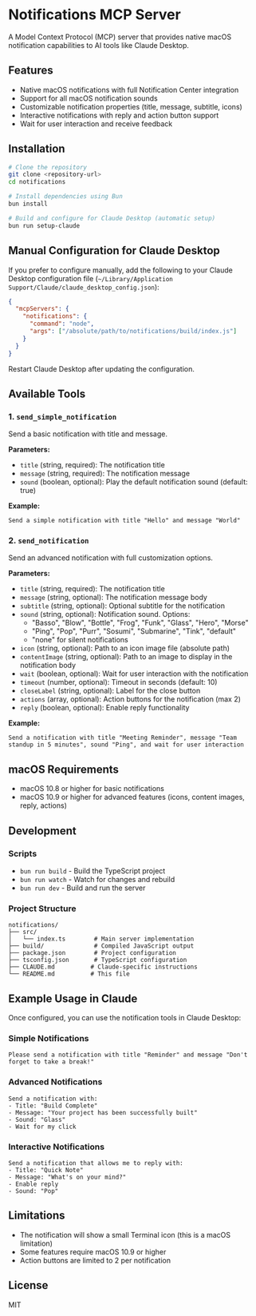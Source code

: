 # Notifications MCP Server

A Model Context Protocol (MCP) server that provides native macOS notification capabilities to AI tools like Claude Desktop.

## Features

- Native macOS notifications with full Notification Center integration
- Support for all macOS notification sounds
- Customizable notification properties (title, message, subtitle, icons)
- Interactive notifications with reply and action button support
- Wait for user interaction and receive feedback

## Installation

```bash
# Clone the repository
git clone <repository-url>
cd notifications

# Install dependencies using Bun
bun install

# Build and configure for Claude Desktop (automatic setup)
bun run setup-claude
```

## Manual Configuration for Claude Desktop

If you prefer to configure manually, add the following to your Claude Desktop configuration file (`~/Library/Application Support/Claude/claude_desktop_config.json`):

```json
{
  "mcpServers": {
    "notifications": {
      "command": "node",
      "args": ["/absolute/path/to/notifications/build/index.js"]
    }
  }
}
```

Restart Claude Desktop after updating the configuration.

## Available Tools

### 1. `send_simple_notification`

Send a basic notification with title and message.

**Parameters:**
- `title` (string, required): The notification title
- `message` (string, required): The notification message
- `sound` (boolean, optional): Play the default notification sound (default: true)

**Example:**
```
Send a simple notification with title "Hello" and message "World"
```

### 2. `send_notification`

Send an advanced notification with full customization options.

**Parameters:**
- `title` (string, required): The notification title
- `message` (string, optional): The notification message body
- `subtitle` (string, optional): Optional subtitle for the notification
- `sound` (string, optional): Notification sound. Options:
  - "Basso", "Blow", "Bottle", "Frog", "Funk", "Glass", "Hero", "Morse"
  - "Ping", "Pop", "Purr", "Sosumi", "Submarine", "Tink", "default"
  - "none" for silent notifications
- `icon` (string, optional): Path to an icon image file (absolute path)
- `contentImage` (string, optional): Path to an image to display in the notification body
- `wait` (boolean, optional): Wait for user interaction with the notification
- `timeout` (number, optional): Timeout in seconds (default: 10)
- `closeLabel` (string, optional): Label for the close button
- `actions` (array, optional): Action buttons for the notification (max 2)
- `reply` (boolean, optional): Enable reply functionality

**Example:**
```
Send a notification with title "Meeting Reminder", message "Team standup in 5 minutes", sound "Ping", and wait for user interaction
```

## macOS Requirements

- macOS 10.8 or higher for basic notifications
- macOS 10.9 or higher for advanced features (icons, content images, reply, actions)

## Development

### Scripts

- `bun run build` - Build the TypeScript project
- `bun run watch` - Watch for changes and rebuild
- `bun run dev` - Build and run the server

### Project Structure

```
notifications/
├── src/
│   └── index.ts        # Main server implementation
├── build/              # Compiled JavaScript output
├── package.json        # Project configuration
├── tsconfig.json       # TypeScript configuration
├── CLAUDE.md          # Claude-specific instructions
└── README.md          # This file
```

## Example Usage in Claude

Once configured, you can use the notification tools in Claude Desktop:

### Simple Notifications
```
Please send a notification with title "Reminder" and message "Don't forget to take a break!"
```

### Advanced Notifications
```
Send a notification with:
- Title: "Build Complete"
- Message: "Your project has been successfully built"
- Sound: "Glass"
- Wait for my click
```

### Interactive Notifications
```
Send a notification that allows me to reply with:
- Title: "Quick Note"
- Message: "What's on your mind?"
- Enable reply
- Sound: "Pop"
```

## Limitations

- The notification will show a small Terminal icon (this is a macOS limitation)
- Some features require macOS 10.9 or higher
- Action buttons are limited to 2 per notification

## License

MIT